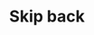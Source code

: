 ---
title: Skip back
tags: ["skip", "back", "previous", "rewind", "backward", "music", "navigate"]
icon: skip-back
svg: '<svg xmlns="http://www.w3.org/2000/svg" width="24" height="24" fill="none" viewBox="0 0 24 24" stroke-width="1.5" stroke-linecap="round" stroke-linejoin="round" stroke="currentColor"><path d="M4.5 3v18m4.726-8.22 8.65 6.92a1 1 0 0 0 1.624-.78V5.08a1 1 0 0 0-1.625-.78l-8.649 6.92a1 1 0 0 0 0 1.56"/></svg>'
---